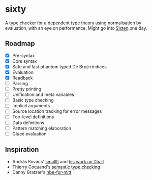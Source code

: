 # sixty

A type checker for a dependent type theory using normalisation by evaluation,
with an eye on performance.
Might go into [Sixten](https://github.com/ollef/sixten) one day.

## Roadmap

- [x] Pre-syntax
- [x] Core syntax
- [x] Safe and fast phantom typed De Bruijn indices
- [x] Evaluation
- [x] Readback
- [ ] Parsing
- [ ] Pretty printing
- [ ] Unification and meta variables
- [ ] Basic type checking
- [ ] Implicit arguments
- [ ] Source location tracking for error messages
- [ ] Top-level definitions
- [ ] Data definitions
- [ ] Pattern matching elaboration
- [ ] Glued evaluation

## Inspiration

* András Kovács' [smalltt](https://github.com/AndrasKovacs/smalltt) and [his work on Dhall](https://discourse.dhall-lang.org/t/nbe-type-checking-conversion-checking/55)
* Thierry Coquand's [semantic type checking](http://www.cse.chalmers.se/~coquand/type.ps)
* Danny Gratzer's [nbe-for-mltt](https://github.com/jozefg/nbe-for-mltt)
